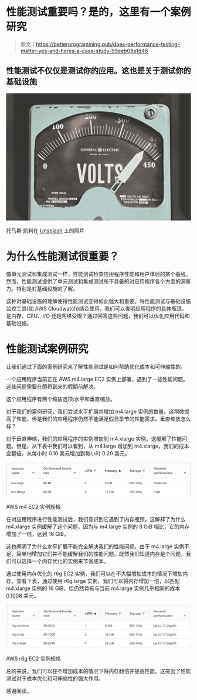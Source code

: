 # 性能测试重要吗？是的，这里有一个案例研究

> 原文：<https://betterprogramming.pub/does-performance-testing-matter-yes-and-heres-a-case-study-99eeb09e1d46>

## 性能测试不仅仅是测试你的应用。这也是关于测试你的基础设施

![](img/fa33accce5dbc4fe7ade984bbe4b0ff4.png)

托马斯·凯利在 [Unsplash](https://unsplash.com/?utm_source=unsplash&utm_medium=referral&utm_content=creditCopyText) 上的照片

# 为什么性能测试很重要？

像单元测试和集成测试一样，性能测试检查应用程序性能和用户体验的某个基线。然而，性能测试提供了单元测试和集成测试所不具备的对应用程序各个方面的洞察力。特别是对基础设施的了解。

这种对基础设施的理解使得性能测试变得如此强大和重要。将性能测试与基础设施监控工具(如 AWS Cloudwatch)结合使用，我们可以查明应用程序的具体瓶颈。是内存、CPU、I/O 还是网络受限？通过回答这些问题，我们可以优化应用代码和基础设施。

# 性能测试案例研究

让我们通过下面的案例研究来了解性能测试是如何帮助优化成本和可伸缩性的。

一个应用程序当前正在 AWS m4.large EC2 实例上部署，遇到了一些性能问题。这些问题需要在即将到来的假期前解决。

这个应用程序有两个缩放选项:水平和垂直缩放。

对于我们的案例研究，我们尝试水平扩展并增加 m4.large 实例的数量。这稍微提高了性能，但是我们的应用程序仍然不能满足假日季节的性能需求。垂直缩放怎么样？

对于垂直伸缩，我们的应用程序的实例增加到 m4.xlarge 实例，这缓解了性能问题。但是，从下表中我们可以看到，从 m4.large 增加到 m4.xlarge，我们的成本会翻倍，从每小时 0.10 美元增加到每小时 0.20 美元。

![](img/6eaf035f22f6a3ef0c28a945eb95c903.png)

AWS m4 EC2 实例规格

在对应用程序进行性能测试后，我们意识到它遇到了内存瓶颈。这解释了为什么 m4.xlarge 实例缓解了这个问题，因为与 m4.large 实例的 8 GiB 相比，它的内存增加了一倍，达到 16 GiB。

这也阐明了为什么水平扩展不能完全解决我们的性能问题。由于 m4.large 实例不足，简单地增加它们并不能缓解我们的性能问题。既然我们知道内存是个问题，我们可以选择一个内存优化的实例来节省成本。

通过使用内存优化的 r6g EC2 实例，我们可以在不大幅增加成本的情况下增加内存。查看下表，通过使用 r6g.large 实例，我们可以将内存增加一倍，以匹配 m4.xlarge 实例的 16 GiB，但仍然具有与当前 m4.large 实例几乎相同的成本 0.1008 美元。

![](img/22d64d16175717895dd26e2a408c16c8.png)

AWS r6g EC2 实例规格

总的来说，我们可以在不增加成本的情况下将内存翻倍并提高性能。这突出了性能测试对于成本优化和可伸缩性的强大作用。

感谢阅读。